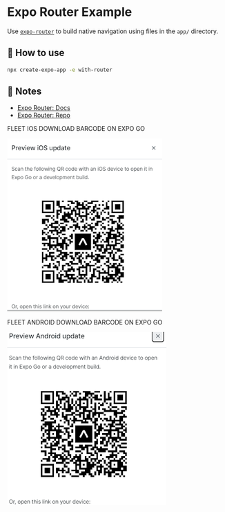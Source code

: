 # Expo Router Example

Use [`expo-router`](https://expo.github.io/router) to build native navigation using files in the `app/` directory.

## 🚀 How to use

```sh
npx create-expo-app -e with-router
```

## 📝 Notes

- [Expo Router: Docs](https://expo.github.io/router)
- [Expo Router: Repo](https://github.com/expo/router)



FLEET IOS DOWNLOAD BARCODE ON EXPO GO

<img src='/FLEET-IOS.png'>

FLEET ANDROID DOWNLOAD BARCODE ON EXPO GO

<img src='/FLEET-ANDROID.png'>

